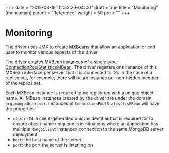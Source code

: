 +++
date = "2015-03-19T12:53:26-04:00"
draft = true
title = "Monitoring"
[menu.main]
  parent = "Reference"
  weight = 50
  pre = "<i class='fa'></i>"
+++

# Monitoring

The driver uses [JMX](http://docs.oracle.com/javase/8/docs/technotes/guides/jmx/) to create
[MXBeans](http://docs.oracle.com/javase/tutorial/jmx/mbeans/mxbeans.html) that allow an
application or end user to monitor various aspects of the driver.

The driver creates MXBean instances of a single type:
[ConnectionPoolStatisticsMBean](http://api.mongodb.org/java/3.0/com/mongodb/management/ConnectionPoolStatisticsMBean.html).  The driver
registers one instance of this MXBean interface per server that it is connected to.  So in the case of a replica set, for example, there
will be an instance per non-hidden member of the replica set.

Each MXBean instance is required to be registered with a unique object name. All MBean instances created by the driver are under the
domain `org.mongodb.driver`.  Instances of `ConnectionPoolStatisticsMBean` will have the properties:

- `clusterId`: a client-generated unique identifier that is required for to ensure object name uniqueness in situations where an
application has mulitiple `MongoClient` instances connection to the same MongoDB server deployment
- `host`: the host name of the server.
- `port`: the port the server is listening on
